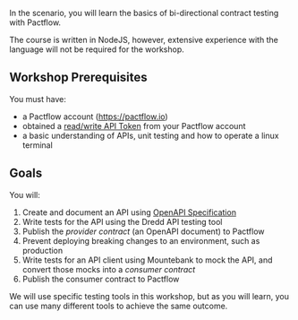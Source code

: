 In the scenario, you will learn the basics of bi-directional contract testing with Pactflow.

The course is written in NodeJS, however, extensive experience with the language will not be required for the workshop.

## Workshop Prerequisites

You must have:

- a Pactflow account (https://pactflow.io)
- obtained a [read/write API Token](https://docs.pactflow.io/docs/getting-started/#configuring-your-api-token) from your Pactflow account
- a basic understanding of APIs, unit testing and how to operate a linux terminal

## Goals

You will:

1. Create and document an API using [OpenAPI Specification](https://www.openapis.org/)
1. Write tests for the API using the Dredd API testing tool
1. Publish the _provider contract_ (an OpenAPI document) to Pactflow
1. Prevent deploying breaking changes to an environment, such as production
1. Write tests for an API client using Mountebank to mock the API, and convert those mocks into a _consumer contract_
1. Publish the consumer contract to Pactflow

We will use specific testing tools in this workshop, but as you will learn, you can use many different tools to achieve the same outcome.

